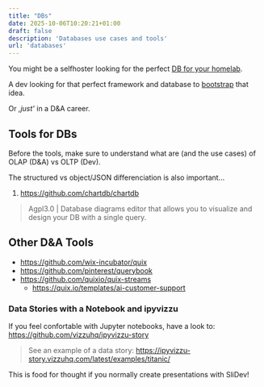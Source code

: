 ```yaml
---
title: "DBs"
date: 2025-10-06T10:20:21+01:00
draft: false
description: 'Databases use cases and tools'
url: 'databases'
---
```


You might be a selfhoster looking for the perfect [DB for your homelab](https://jalcocert.github.io/JAlcocerT/databases-101/).

A dev looking for that perfect framework and database to [bootstrap](https://jalcocert.github.io/JAlcocerT/whats-boostrap/) that idea.

Or *,just'* in a D&A career.


## Tools for DBs

Before the tools, make sure to understand what are (and the use cases) of OLAP (D&A) vs OLTP (Dev).

The structured vs object/JSON differenciation is also important...

1. https://github.com/chartdb/chartdb

> Agpl3.0 |  Database diagrams editor that allows you to visualize and design your DB with a single query. 


## Other D&A Tools

* https://github.com/wix-incubator/quix
* https://github.com/pinterest/querybook
* https://github.com/quixio/quix-streams
    * https://quix.io/templates/ai-customer-support



### Data Stories with a Notebook and ipyvizzu

If you feel confortable with Jupyter notebooks, have a look to: https://github.com/vizzuhq/ipyvizzu-story

> See an example of a data story: https://ipyvizzu-story.vizzuhq.com/latest/examples/titanic/

This is food for thought if you normally create presentations with SliDev!